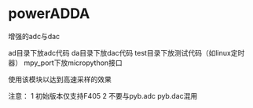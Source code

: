 # powerADDA

增强的adc与dac

ad目录下放adc代码
da目录下放dac代码
test目录下放测试代码（如linux定时器）
mpy_port下放micropython接口

使用该模块以达到高速采样的效果

注意：
1   初始版本仅支持F405
2   不要与pyb.adc pyb.dac混用